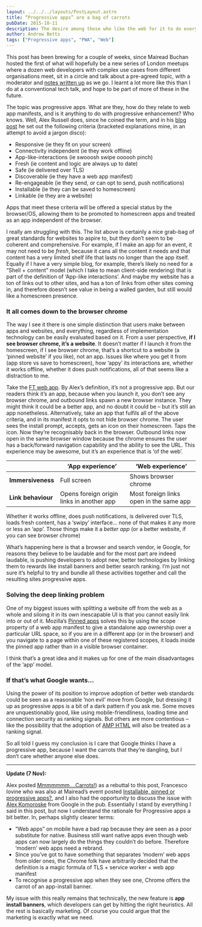 ```yaml
---
layout: ../../../layouts/PostLayout.astro
title: “Progressive apps” are a bag of carrots
pubDate: 2015-10-11
description: The desire among those who like the web for it to do everything native apps can do has recently led to the idea of "progressive apps", but I’m not convinced this does anything except further overload two terms that are already dangerously ambiguous.
author: Andrew Betts
tags: ["Progressive apps", "PWA", "Web"]
---
```


This post has been brewing for a couple of weeks, since Mairead Buchan hosted the first of what will hopefully be a new series of London meetups where a dozen web developers with complex use cases from different organisations meet, sit in a circle and talk about a pre-agreed topic, with a moderator and [notes written up](https://docs.google.com/document/d/11hyzjKPletwHSmd9x5fjYgJ4SEQkGliqjvi5lMiJqqA/edit) as we go. I learnt a lot more like this than I do at a conventional tech talk, and hope to be part of more of these in the future.

The topic was progressive apps. What are they, how do they relate to web app manifests, and is it anything to do with progressive enhancement? Who knows. Well, Alex Russell does, since he coined the term, and in his [blog post](https://infrequently.org/2015/06/progressive-apps-escaping-tabs-without-losing-our-soul/) he set out the following criteria (bracketed explanations mine, in an attempt to avoid a jargon disco):

*   Responsive (ie they fit on your screen)
*   Connectivity independent (ie they work offline)
*   App-like-interactions (ie swooosh swipe oooooh pinch)
*   Fresh (ie content and logic are always up to date)
*   Safe (ie delivered over TLS)
*   Discoverable (ie they have a web app manifest)
*   Re-engageable (ie they send, or can opt to send, push notifications)
*   Installable (ie they can be saved to homescreen)
*   Linkable (ie they are a website)

Apps that meet these criteria will be offered a special status by the browser/OS, allowing them to be promoted to homescreen apps and treated as an app independent of the browser.

I really am struggling with this. The list above is certainly a nice grab-bag of great standards for websites to aspire to, but they don’t seem to be coherent and comprehensive. For example, if I make an app for an event, it may not need to be _fresh_, because it cans all the content it needs and that content has a very limited shelf life that lasts no longer than the app itself. Equally if I have a very simple blog, for example, there’s likely no need for a “Shell + content” model (which I take to mean client-side rendering) that is part of the definition of ‘App-like interactions’. And maybe my website has a ton of links out to other sites, and has a ton of links from other sites coming in, and therefore doesn’t see value in being a walled garden, but still would like a homescreen presence.

### It all comes down to the browser chrome

The way I see it there is one simple distinction that users make between apps and websites, and everything, regardless of implementation technology can be easily evaluated based on it. From a user perspective, **if I see browser chrome, it’s a website**. It doesn’t matter if I launch it from the homescreen, if I see browser chrome, that’s a shortcut to a website (a ‘pinned website’ if you like), not an app. Issues like where you get it from (app store vs save to homescreen), how ‘appy’ its interactions are, whether it works offline, whether it does push notifications, all of that seems like a distraction to me.

Take the [FT web app](http://app.ft.com). By Alex’s definition, it’s not a progressive app. But our readers think it’s an app, because when you launch it, you don’t see any browser chrome, and outbound links spawn a new browser instance. They might think it could be a better app, and no doubt it could be – but it’s still an app nonetheless. Alternatively, take an app that fulfils all of the above criteria, and in its manifest it opts to not hide browser chrome. The user sees the install prompt, accepts, gets an icon on their homescreen. Taps the icon. Now they’re recognisably back in the browser. Outbound links now open in the same browser window because the chrome ensures the user has a back/forward navigation capability and the ability to see the URL. This experience may be awesome, but it’s an experience that is ‘of the web’.

| |‘App experience’|‘Web experience’|
|-|-----|-----|
|**Immersiveness**|Full screen|Shows browser chrome|
|**Link behaviour**|Opens foreign origin links in another app|Most foreign links open in the same app|

Whether it works offline, does push notifications, is delivered over TLS, loads fresh content, has a ‘swipy’ interface… none of that makes it any more or less an ‘app’. Those things make it a _better app_ (or a better website, if you can see browser chrome)

What’s happening here is that a browser and search vendor, ie Google, for reasons they believe to be laudable and for the most part are indeed laudable, is pushing developers to adopt new, better technologies by linking them to rewards like install banners and better search ranking. I’m just not sure it’s helpful to try and bundle all these activities together and call the resulting sites progressive apps.

### Solving the deep linking problem

One of my biggest issues with splitting a website off from the web as a whole and siloing it in its own inescapable UI is that you cannot easily link into or out of it. Mozilla’s [Pinned apps](https://wiki.mozilla.org/Firefox_OS/Pinned_Apps) solves this by using the scope property of a web app manifest to give a standalone app ownership over a particular URL space, so if you are in a different app (or in the browser) and you navigate to a page within one of these registered scopes, it loads inside the pinned app rather than in a visible browser container.

I think that’s a great idea and it makes up for one of the main disadvantages of the ‘app’ model.

### If that’s what Google wants…

Using the power of its position to improve adoption of better web standards could be seen as a reasonable ‘non evil’ move from Google, but dressing it up as progressive apps is a bit of a dark pattern if you ask me. Some moves are unquestionably good, like using mobile-friendliness, loading time and connection security as ranking signals. But others are more contentious – like the possibility that the adoption of [AMP HTML](https://www.ampproject.org/) will also be treated as a ranking signal.

So all told I guess my conclusion is I care that Google thinks I have a progressive app, because I want the carrots that they’re dangling, but I don’t care whether anyone else does.

---

**Update (7 Nov):**

Alex posted [Mmmmmmm….Carrots!](https://medium.com/@slightlylate/mmmmmmm-carrots-6b3a53719008#.a47bvaf26)) as a rebuttal to this post, Francesco Iovine who was also at Mairead’s event posted [Installable, pinned or progressive apps?](https://medium.com/@franciov/installable-pinned-or-progressive-apps-5b4997ecbf49), and I also had the opportunity to discuss the issue with [Alex Komoroske](http://www.komoroske.com/) from Google in the pub. Essentially I stand by everything I said in this post, but now I understand the rationale for Progressive apps a bit better. In, perhaps slightly clearer terms:

* “Web apps” on mobile have a bad rap because they are seen as a poor substitute for native. Business still want native apps even though web apps can now largely do the things they couldn’t do before. Therefore ‘modern’ web apps need a rebrand.
* Since you’ve got to have something that separates ‘modern’ web apps from older ones, the Chrome folk have arbitrarily decided that the definition is a magic formula of TLS + service worker + web app manifest
* To recognise a progressive app when they see one, Chrome offers the carrot of an app-install banner.

My issue with this really remains that technically, the new feature is **app install banners**, which developers can get by hitting the right heuristics. All the rest is basically marketing. Of course you could argue that the marketing is exactly what we need.
